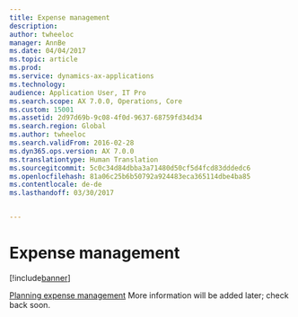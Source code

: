 ```yaml
---
title: Expense management
description: 
author: twheeloc
manager: AnnBe
ms.date: 04/04/2017
ms.topic: article
ms.prod: 
ms.service: dynamics-ax-applications
ms.technology: 
audience: Application User, IT Pro
ms.search.scope: AX 7.0.0, Operations, Core
ms.custom: 15001
ms.assetid: 2d97d69b-9c08-4f0d-9637-68759fd34d34
ms.search.region: Global
ms.author: twheeloc
ms.search.validFrom: 2016-02-28
ms.dyn365.ops.version: AX 7.0.0
ms.translationtype: Human Translation
ms.sourcegitcommit: 5c0c34d84dbba3a71480d50cf5d4fcd83dddedc6
ms.openlocfilehash: 81a06c25b6b50792a924483eca365114dbe4ba85
ms.contentlocale: de-de
ms.lasthandoff: 03/30/2017


---
```


# <a name="expense-management"></a>Expense management

[!include[banner](../includes/banner.md)]




[Planning expense management](plan-expense-management.md) More information will be added later; check back soon.




